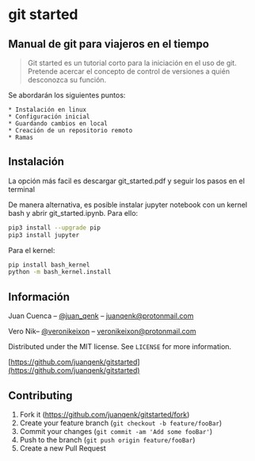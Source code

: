 
# git started  
## Manual de git para viajeros en el tiempo  

> Git started es un tutorial corto para la iniciación en el uso de git. Pretende acercar el concepto de control de versiones a quién desconozca su función.  

Se abordarán los siguientes puntos:  

	* Instalación en linux  
	* Configuración inicial  
	* Guardando cambios en local   
	* Creación de un repositorio remoto   
	* Ramas

## Instalación

La opción más facil es descargar git_started.pdf y seguir los pasos en el terminal

De manera alternativa, es posible instalar jupyter notebook con un kernel bash y abrir git_started.ipynb. Para ello:


```sh
pip3 install --upgrade pip
pip3 install jupyter
```

Para el kernel:

```sh
pip install bash_kernel
python -m bash_kernel.install
```

## Información

Juan Cuenca – [@juan_qenk](https://twitter.com/juan_qenk) – juanqenk@protonmail.com   

Vero Nik– [@veronikeixon](https://twitter.com/veronikeixon) – veronikeixon@protonmail.com

Distributed under the MIT license. See ``LICENSE`` for more information.

[https://github.com/juanqenk/gitstarted](https://github.com/juanqenk/gitstarted)

## Contributing

1. Fork it (<https://github.com/juanqenk/gitstarted/fork>)
2. Create your feature branch (`git checkout -b feature/fooBar`)
3. Commit your changes (`git commit -am 'Add some fooBar'`)
4. Push to the branch (`git push origin feature/fooBar`)
5. Create a new Pull Request

